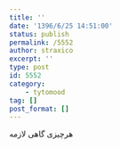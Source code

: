 ```yaml
---
title: ''
date: '1396/6/25 14:51:00'
status: publish
permalink: /5552
author: straxico
excerpt: ''
type: post
id: 5552
category:
    - tytomood
tag: []
post_format: []
---
```

هرچیزی گاهی لازمه
